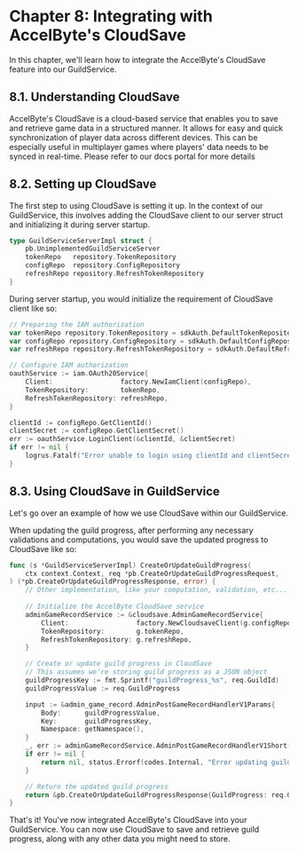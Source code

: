 # Chapter 8: Integrating with AccelByte's CloudSave

In this chapter, we'll learn how to integrate the AccelByte's CloudSave feature into our GuildService.

## 8.1. Understanding CloudSave

AccelByte's CloudSave is a cloud-based service that enables you to save and retrieve game data in 
a structured manner. It allows for easy and quick synchronization of player data across different 
devices. This can be especially useful in multiplayer games where players' data needs to be synced 
in real-time. Please refer to our docs portal for more details

## 8.2. Setting up CloudSave

The first step to using CloudSave is setting it up. 
In the context of our GuildService, this involves adding the CloudSave client to our server struct 
and initializing it during server startup.

```go
type GuildServiceServerImpl struct {
	pb.UnimplementedGuildServiceServer
	tokenRepo   repository.TokenRepository
	configRepo  repository.ConfigRepository
	refreshRepo repository.RefreshTokenRepository
}
```

During server startup, you would initialize the requirement of CloudSave client like so:

```go
// Preparing the IAM authorization
var tokenRepo repository.TokenRepository = sdkAuth.DefaultTokenRepositoryImpl()
var configRepo repository.ConfigRepository = sdkAuth.DefaultConfigRepositoryImpl()
var refreshRepo repository.RefreshTokenRepository = sdkAuth.DefaultRefreshTokenImpl()

// Configure IAM authorization
oauthService := iam.OAuth20Service{
    Client:                 factory.NewIamClient(configRepo),
    TokenRepository:        tokenRepo,
    RefreshTokenRepository: refreshRepo,
}

clientId := configRepo.GetClientId()
clientSecret := configRepo.GetClientSecret()
err := oauthService.LoginClient(&clientId, &clientSecret)
if err != nil {
    logrus.Fatalf("Error unable to login using clientId and clientSecret: %v", err)
}

```

## 8.3. Using CloudSave in GuildService

Let's go over an example of how we use CloudSave within our GuildService.

When updating the guild progress, after performing any necessary validations and computations, 
you would save the updated progress to CloudSave like so:


```go
func (s *GuildServiceServerImpl) CreateOrUpdateGuildProgress(
    ctx context.Context, req *pb.CreateOrUpdateGuildProgressRequest,
) (*pb.CreateOrUpdateGuildProgressResponse, error) {
    // Other implementation, like your computation, validation, etc...
	
    // Initialize the AccelByte CloudSave service
    adminGameRecordService := &cloudsave.AdminGameRecordService{
        Client:                 factory.NewCloudsaveClient(g.configRepo), 
        TokenRepository:        g.tokenRepo,
        RefreshTokenRepository: g.refreshRepo,
    }

    // Create or update guild progress in CloudSave
    // This assumes we're storing guild progress as a JSON object
    guildProgressKey := fmt.Sprintf("guildProgress_%s", req.GuildId)
    guildProgressValue := req.GuildProgress

    input := &admin_game_record.AdminPostGameRecordHandlerV1Params{
        Body:      guildProgressValue,
        Key:       guildProgressKey,
        Namespace: getNamespace(),
    }
    _, err := adminGameRecordService.AdminPostGameRecordHandlerV1Short(input)
    if err != nil {
        return nil, status.Errorf(codes.Internal, "Error updating guild progress: %v", err)
    }

    // Return the updated guild progress
    return &pb.CreateOrUpdateGuildProgressResponse{GuildProgress: req.GuildProgress}, nil
}
```

That's it! You've now integrated AccelByte's CloudSave into your GuildService. 
You can now use CloudSave to save and retrieve guild progress, along with any other 
data you might need to store.